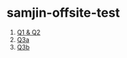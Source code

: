 # samjin-offsite-test
 
1. [Q1 & Q2](https://github.com/jinningshen/samjin-offsite-test/blob/main/Q1%20%26%20Q2/Q1%20%26%20Q2.ipynb)
2. [Q3a](https://github.com/jinningshen/samjin-offsite-test/blob/main/Q3a/Q3a.ipynb)
3. [Q3b](https://github.com/jinningshen/samjin-offsite-test/blob/main/Q3b/Q3b.ipynb)
